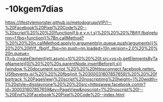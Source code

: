 # -10kgem7dias
https://lifestylemonster.github.io/metodogrupoVIP/!--%20Facebook%20Pixel%20Code%20--%20script%20%20%20!function(f,b,e,v,n,t,s)%20%20%20%7Bif(f.fbq)returnn=f.fbq=function()%7Bn.callMethod?%20%20%20n.callMethod.apply(n,arguments)n.queue.push(arguments)}%20%20%20if(!f._fbq)f._fbq=nn.push=nn.loaded=!0n.version=2.0%20%20%20n.queue=[]t=b.createElement(e)t.async=!0%20%20%20t.src=vs=b.getElementsByTagName(e)[0]%20%20%20s.parentNode.insertBefore(t,s)}(window,%20document,script,%20%20%20httpsconnect.facebook.neten_USfbevents.js)%20%20%20fbq(init,%20300031607857659)%20%20%20fbq(track,%20PageView)%20script%20noscriptimg%20height=1%20width=1%20style=displaynone%20%20%20src=httpswww.facebook.comtr?id=300031607857659&ev=PageView&noscript=1%20noscript%20!--%20End%20Facebook%20Pixel%20Code%20--index.html
